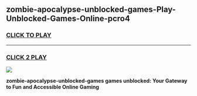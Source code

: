 
## zombie-apocalypse-unblocked-games-Play-Unblocked-Games-Online-pcro4
<h3>
<a href="https://premium76.site?title=zombie-apocalypse-unblocked-games&ref=24A">CLICK TO PLAY</a></h3>
<hr>

<h3>
<a href="https://premium76.site?title=zombie-apocalypse-unblocked-games&ref=24A">CLICK 2 PLAY</a>
  
</h3>

<a href="https://premium76.site?title=zombie-apocalypse-unblocked-games&ref=24A"><img src="https://clearcache.store/games.png"></a>


**zombie-apocalypse-unblocked-games games unblocked: Your Gateway to Fun and Accessible Online Gaming**
